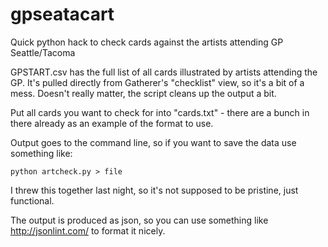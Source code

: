 # gpseatacart
Quick python hack to check cards against the artists attending GP Seattle/Tacoma

GPSTART.csv has the full list of all cards illustrated by artists attending the GP. It's pulled directly from Gatherer's "checklist" view, so it's a bit of a mess. Doesn't really matter, the script cleans up the output a bit.

Put all cards you want to check for into "cards.txt" - there are a bunch in there already as an example of the format to use.

Output goes to the command line, so if you want to save the data use something like:
```
python artcheck.py > file
```

I threw this together last night, so it's not supposed to be pristine, just functional.

The output is produced as json, so you can use something like http://jsonlint.com/ to format it nicely.
